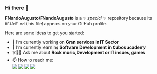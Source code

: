 ### Hi there 👋


**FNandoAugusto/FNandoAugusto** is a ✨ _special_ ✨ repository because its `README.md` (this file) appears on your GitHub profile.

Here are some ideas to get you started:

- 🔭 I’m currently working on __Gran services in IT Sector__
- 🌱 I’m currently learning __Software Development in Cubos academy__
- ☠️🧩👾 Ask me about __Rock music,Development or IT insues, games__
- 📫 How to reach me:
  <div> 
  <a href="https://www.instagram.com/fernando.taranto" target="_blank"><img src="https://img.shields.io/badge/-Instagram-%23E4405F?style=for-the-badge&logo=instagram&logoColor=white" target="_blank"></a>
  <a href="https://discord.gg/SYVySDGk" target="_blank"><img src="https://img.shields.io/badge/Discord-7289DA?style=for-the-badge&logo=discord&logoColor=white" target="_blank"></a> 
  <a href = "mailto:fe.machado8@gmail.com"><img src="https://img.shields.io/badge/-Gmail-%23333?style=for-the-badge&logo=gmail&logoColor=white" target="_blank"></a>
  <a href="https://www.linkedin.com/in/fernando-augusto-41b233236?lipi=urn%3Ali%3Apage%3Ad_flagship3_profile_view_base_contact_details%3BPkWmCr2RS5iYHAlQgpBbkw%3D%3D" target="_blank"><img src="https://img.shields.io/badge/-LinkedIn-%230077B5?style=for-the-badge&logo=linkedin&logoColor=white" target="_blank"></a> 
  </div>


